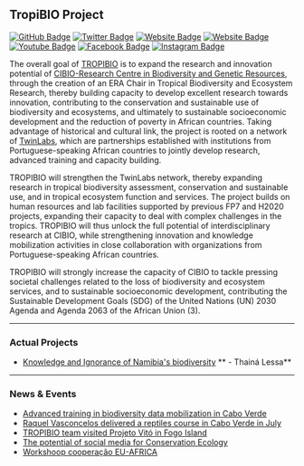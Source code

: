 ## TropiBIO Project

[![GitHub Badge](https://img.shields.io/github/followers/CIBIO-TropiBIO?style=social)](https://github.com/CIBIO-TropiBIO?tab=followers)
[![Twitter Badge](https://img.shields.io/twitter/follow/Tropibio21?style=social)](https://twitter.com/tropibio21)
[![Website Badge](https://img.shields.io/badge/Team-read)](https://cibio-tropibio.pt/en/era-chair-team/)
[![Website Badge](https://img.shields.io/badge/Students-orange)](https://cibio-tropibio.pt/en/training/msc-and-phd-students/)
[![Youtube Badge](https://img.shields.io/badge/Instagram-E4405F?style=for-the-badge&logo=instagram&logoColor=white)](https://www.instagram.com/tropibio21/)
[![Facebook Badge](https://img.shields.io/badge/Facebook-1877F2?style=for-the-badge&logo=facebook&logoColor=white)](https://www.facebook.com/TROPIcal.BIOdiversity)
[![Instagram Badge](https://img.shields.io/badge/YouTube-FF0000?style=for-the-badge&logo=youtube&logoColor=white)](https://www.youtube.com/channel/UCJve_6OSJjV0SATm0cw0JEA)

The overall goal of [TROPIBIO](https://cibio-tropibio.pt/en/) is to expand the research and innovation potential of [CIBIO-Research Centre in Biodiversity and Genetic Resources](https://cibio.up.pt/en/), through the creation of an ERA Chair in Tropical Biodiversity and Ecosystem Research, thereby building capacity to develop excellent research towards innovation, contributing to the conservation and sustainable use of biodiversity and ecosystems, and ultimately to sustainable socioeconomic development and the reduction of poverty in African countries. Taking advantage of historical and cultural link, the project is rooted on a network of [TwinLabs](https://cibio.up.pt/en/internationalization/twinlabs-and-unesco-chair-life-on-land/), which are partnerships established with institutions from Portuguese-speaking African countries to jointly develop research, advanced training and capacity building.

TROPIBIO will strengthen the TwinLabs network, thereby expanding research in tropical biodiversity assessment, conservation and sustainable use, and in tropical ecosystem function and services. The project builds on human resources and lab facilities supported by previous FP7 and H2020 projects, expanding their capacity to deal with complex challenges in the tropics. TROPIBIO will thus unlock the full potential of interdisciplinary research at CIBIO, while strengthening innovation and knowledge mobilization activities in close collaboration with organizations from Portuguese-speaking African countries.

TROPIBIO will strongly increase the capacity of CIBIO to tackle pressing societal challenges related to the loss of biodiversity and ecosystem services, and to sustainable socioeconomic development, contributing the Sustainable Development Goals (SDG) of the United Nations (UN) 2030 Agenda and Agenda 2063 of the African Union (3). 


---

### Actual Projects

- [Knowledge and Ignorance of Namibia's biodiversity](https://github.com/CIBIO-TropiBIO/Knowledge-and-Ignorance-of-Namibia-s-biodiversity) ** - Thainá Lessa**

---

### News & Events

<!-- HASHNODE:START -->
- [Advanced training in biodiversity data mobilization in Cabo Verde](https://cibio-tropibio.pt/en/news-and-events/advanced-training-in-biodiversity-data-mobilization-in-cabo-verde/)
- [Raquel Vasconcelos delivered a reptiles course in Cabo Verde in July](https://cibio-tropibio.pt/en/news-and-events/raquel-vasconcelos-delivered-a-reptiles-course-in-cabo-verde-in-july/)
- [TROPIBIO team visited Projeto Vitó in Fogo Island](https://cibio-tropibio.pt/en/news-and-events/tropibio-team-visited-projeto-vito-in-fogo-island/)
- [The potential of social media for Conservation Ecology](https://cibio-tropibio.pt/en/news-and-events/the-potential-of-social-media-for-conservation-ecology/)
- [Workshoop cooperação EU-AFRICA](https://cibio-tropibio.pt/en/news-and-events/workshop-cooperacao-eu-africa/)
<!-- HASHNODE:END -->
